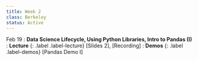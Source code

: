 ```yaml
---
title: Week 2
class: Berkeley
status: Active
---
```


Feb 19
: **Data Science Lifecycle, Using Python Libraries, Intro to Pandas (I)**
: **Lecture** {: .label .label-lecture} [Slides 2], [Recording]
: **Demos** {: .label .label-demos} [Pandas Demo I]
